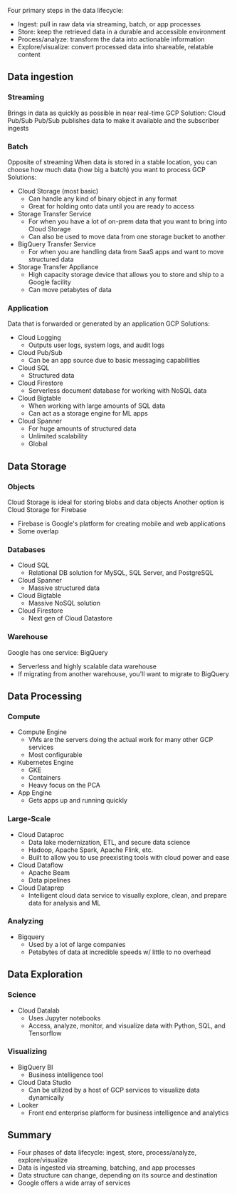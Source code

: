 
Four primary steps in the data lifecycle:
- Ingest: pull in raw data via streaming, batch, or app processes
- Store: keep the retrieved data in a durable and accessible environment
- Process/analyze: transform the data into actionable information
- Explore/visualize: convert processed data into shareable, relatable content

## Data ingestion

### Streaming

Brings in data as quickly as possible in near real-time
GCP Solution: Cloud Pub/Sub
Pub/Sub publishes data to make it available and the subscriber ingests

### Batch

Opposite of streaming
When data is stored in a stable location, you can choose how much data (how big a batch) you want to process
GCP Solutions:
- Cloud Storage (most basic)
	- Can handle any kind of binary object in any format
	- Great for holding onto data until you are ready to access
- Storage Transfer Service
	- For when you have a lot of on-prem data that you want to bring into Cloud Storage
	- Can also be used to move data from one storage bucket to another
- BigQuery Transfer Service
	- For when you are handling data from SaaS apps and want to move structured data
- Storage Transfer Appliance
	- High capacity storage device that allows you to store and ship to a Google facility
	- Can move petabytes of data

### Application

Data that is forwarded or generated by an application
GCP Solutions:
- Cloud Logging
	- Outputs user logs, system logs, and audit logs
- Cloud Pub/Sub
	- Can be an app source due to basic messaging capabilities
- Cloud SQL
	- Structured data
- Cloud Firestore
	- Serverless document database for working with NoSQL data
- Cloud Bigtable
	- When working with large amounts of SQL data
	- Can act as a storage engine for ML apps
- Cloud Spanner
	- For huge amounts of structured data
	- Unlimited scalability
	- Global

## Data Storage

### Objects

Cloud Storage is ideal for storing blobs and data objects
Another option is Cloud Storage for Firebase
- Firebase is Google's platform for creating mobile and web applications
- Some overlap

### Databases

- Cloud SQL
	- Relational DB solution for MySQL, SQL Server, and PostgreSQL
- Cloud Spanner
	- Massive structured data
- Cloud Bigtable
	- Massive NoSQL solution
- Cloud Firestore
	- Next gen of Cloud Datastore

### Warehouse

Google has one service: BigQuery
- Serverless and highly scalable data warehouse
- If migrating from another warehouse, you'll want to migrate to BigQuery

## Data Processing

### Compute

- Compute Engine
	- VMs are the servers doing the actual work for many other GCP services
	- Most configurable
- Kubernetes Engine
	- GKE
	- Containers
	- Heavy focus on the PCA
- App Engine
	- Gets apps up and running quickly

### Large-Scale

- Cloud Dataproc
	- Data lake modernization, ETL, and secure data science
	- Hadoop, Apache Spark, Apache Flink, etc.
	- Built to allow you to use preexisting tools with cloud power and ease
- Cloud Dataflow
	- Apache Beam
	- Data pipelines
- Cloud Dataprep
	- Intelligent cloud data service to visually explore, clean, and prepare data for analysis and ML

### Analyzing

- Bigquery
	- Used by a lot of large companies
	- Petabytes of data at incredible speeds w/ little to no overhead


## Data Exploration


### Science

- Cloud Datalab
	- Uses Jupyter notebooks
	- Access, analyze, monitor, and visualize data with Python, SQL, and Tensorflow

### Visualizing

- BigQuery BI
	- Business intelligence tool
- Cloud Data Studio
	- Can be utilized by a host of GCP services to visualize data dynamically
- Looker
	- Front end enterprise platform for business intelligence and analytics


## Summary

- Four phases of data lifecycle: ingest, store, process/analyze, explore/visualize
- Data is ingested via streaming, batching, and app processes
- Data structure can change, depending on its source and destination
- Google offers a wide array of services